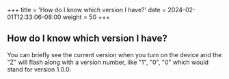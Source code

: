 +++
title = 'How do I know which version I have?'
date = 2024-02-01T12:33:06-08:00
weight = 50
+++

## How do I know which version I have?

You can briefly see the current version when you turn on the device and the "Z" will flash along with a version number, like "1", "0", "0" which would stand for version 1.0.0.